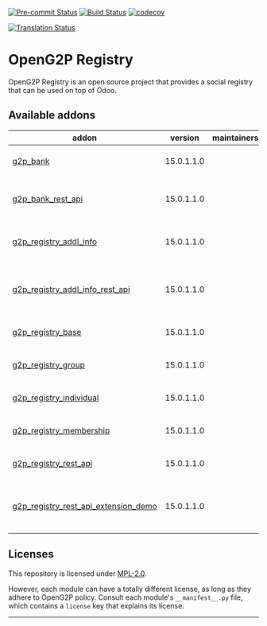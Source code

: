 
<!-- /!\ Non OCA Context : Set here the badge of your runbot / runboat instance. -->
[![Pre-commit Status](https://github.com/openg2p/openg2p-registry/actions/workflows/pre-commit.yml/badge.svg?branch=15.0)](https://github.com/openg2p/openg2p-registry/actions/workflows/pre-commit.yml?query=branch%3A15.0)
[![Build Status](https://github.com/openg2p/openg2p-registry/actions/workflows/test.yml/badge.svg?branch=15.0)](https://github.com/openg2p/openg2p-registry/actions/workflows/test.yml?query=branch%3A15.0)
[![codecov](https://codecov.io/gh/openg2p/openg2p-registry/branch/15.0/graph/badge.svg)](https://codecov.io/gh/openg2p/openg2p-registry)
<!-- /!\ Non OCA Context : Set here the badge of your translation instance. -->
[![Translation Status](https://translate.openspp.org/widgets/openg2p/-/svg-badge.svg)](https://translate.openspp.org/engage/openg2p/?utm_source=widget)

<!-- /!\ do not modify above this line -->

# OpenG2P Registry

OpenG2P Registry is an open source project that provides a social registry that can be used on top of Odoo.

<!-- /!\ do not modify below this line -->

<!-- prettier-ignore-start -->

[//]: # (addons)

Available addons
----------------
addon | version | maintainers | summary
--- | --- | --- | ---
[g2p_bank](g2p_bank/) | 15.0.1.1.0 |  | G2P Registry: Bank Details
[g2p_bank_rest_api](g2p_bank_rest_api/) | 15.0.1.1.0 |  | G2P Registry: Bank Details Rest API
[g2p_registry_addl_info](g2p_registry_addl_info/) | 15.0.1.1.0 |  | G2P Registry: Additional Info
[g2p_registry_addl_info_rest_api](g2p_registry_addl_info_rest_api/) | 15.0.1.1.0 |  | G2P Registry: Additional Info REST API
[g2p_registry_base](g2p_registry_base/) | 15.0.1.1.0 |  | G2P Registry: Base
[g2p_registry_group](g2p_registry_group/) | 15.0.1.1.0 |  | G2P Registry: Groups
[g2p_registry_individual](g2p_registry_individual/) | 15.0.1.1.0 |  | G2P Registry: Individual
[g2p_registry_membership](g2p_registry_membership/) | 15.0.1.1.0 |  | G2P Registry: Membership
[g2p_registry_rest_api](g2p_registry_rest_api/) | 15.0.1.1.0 |  | G2P Registry: Rest API
[g2p_registry_rest_api_extension_demo](g2p_registry_rest_api_extension_demo/) | 15.0.1.1.0 |  | G2P Registry: Rest API Extension Demo

[//]: # (end addons)

<!-- prettier-ignore-end -->

## Licenses

This repository is licensed under [MPL-2.0](LICENSE).

However, each module can have a totally different license, as long as they adhere to OpenG2P
policy. Consult each module's `__manifest__.py` file, which contains a `license` key
that explains its license.

----
<!-- /!\ Non OCA Context : Set here the full description of your organization. -->
